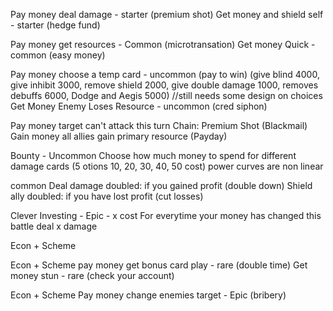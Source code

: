 Pay money deal damage - starter (premium shot)
Get money and shield self - starter (hedge fund)

Pay money get resources - Common (microtransation)
Get money Quick - common (easy money)

Pay money choose a temp card - uncommon (pay to win) (give blind 4000, give inhibit 3000, remove shield 2000, give double damage 1000, removes debuffs 6000, Dodge and Aegis 5000) //still needs some design on choices
Get Money Enemy Loses Resource - uncommon (cred siphon)

Pay money target can't attack this turn Chain: Premium Shot (Blackmail)
Gain money all allies gain primary resource (Payday)

Bounty - Uncommon
Choose how much money to spend for different damage cards (5 otions 10, 20, 30, 40, 50 cost) power curves are non linear

common
Deal damage doubled: if you gained profit (double down)
Shield ally doubled: if you have lost profit (cut losses)

Clever Investing - Epic - x cost
For everytime your money has changed this battle deal x damage


Econ + Scheme


Econ + Scheme
pay money get bonus card play - rare (double time)
Get money stun - rare (check your account)

Econ + Scheme
Pay money change enemies target - Epic (bribery)